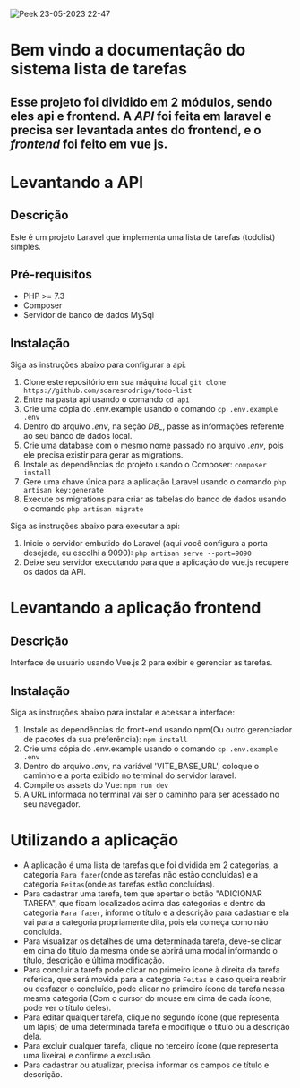 ![Peek 23-05-2023 22-47](https://github.com/soaresrodrigo/todo-list/assets/15149046/332d047b-0da4-45f7-aca5-80c1c8bd5b31)
# Bem vindo a documentação do sistema lista de tarefas

## Esse projeto foi dividido em 2 módulos, sendo eles api e frontend. A *API* foi feita em laravel e precisa ser levantada antes do frontend, e o *frontend* foi feito em vue js.

# Levantando a API

## Descrição

Este é um projeto Laravel que implementa uma lista de tarefas (todolist) simples.

## Pré-requisitos

- PHP >= 7.3
- Composer
- Servidor de banco de dados MySql

## Instalação

Siga as instruções abaixo para configurar a api:

1. Clone este repositório em sua máquina local `git clone https://github.com/soaresrodrigo/todo-list`
2. Entre na pasta api usando o comando `cd api`
3. Crie uma cópia do .env.example usando o comando `cp .env.example .env`
4. Dentro do arquivo *.env*, na seção *DB_*, passe as informações referente ao seu banco de dados local.
5. Crie uma database com o mesmo nome passado no arquivo *.env*, pois ele precisa existir para gerar as migrations.
6. Instale as dependências do projeto usando o Composer: `composer install`
7. Gere uma chave única para a aplicação Laravel usando o comando `php artisan key:generate`
8. Execute os migrations para criar as tabelas do banco de dados usando o comando `php artisan migrate`

Siga as instruções abaixo para executar a api:

1. Inicie o servidor embutido do Laravel (aqui você configura a porta desejada, eu escolhi a 9090): `php artisan serve --port=9090`
2. Deixe seu servidor executando para que a aplicação do vue.js recupere os dados da API.

# Levantando a aplicação frontend

## Descrição

Interface de usuário usando Vue.js 2 para exibir e gerenciar as
tarefas.

## Instalação

Siga as instruções abaixo para instalar e acessar a interface:

1. Instale as dependências do front-end usando npm(Ou outro gerenciador de pacotes da sua preferência): `npm install`
2. Crie uma cópia do .env.example usando o comando `cp .env.example .env`
2. Dentro do arquivo *.env*, na variável 'VITE_BASE_URL', coloque o caminho e a porta exibido no terminal do servidor laravel.
2. Compile os assets do Vue: `npm run dev`
5. A URL informada no terminal vai ser o caminho para ser acessado no seu navegador.


# Utilizando a aplicação

- A aplicação é uma lista de tarefas que foi dividida em 2 categorias, a categoria `Para fazer`(onde as tarefas não estão concluídas) e a categoria `Feitas`(onde as tarefas estão concluídas).
- Para cadastrar uma tarefa, tem que apertar o botão "ADICIONAR TAREFA", que ficam localizados acima das categorias e dentro da categoria `Para fazer`, informe o título e a descrição para cadastrar e ela vai para a categoria propriamente dita, pois ela começa como não concluída.
- Para visualizar os detalhes de uma determinada tarefa, deve-se clicar em cima do título da mesma onde se abrirá uma modal informando o título, descrição e última modificação.
- Para concluir a tarefa pode clicar no primeiro ícone à direita da tarefa referida, que será movida para a categoria `Feitas` e caso queira reabrir ou desfazer o concluído, pode clicar no primeiro ícone da tarefa nessa mesma categoria (Com o cursor do mouse em cima de cada ícone, pode ver o título deles).
- Para editar qualquer tarefa, clique no segundo ícone (que representa um lápis) de uma determinada tarefa e modifique o título ou a descrição dela.
- Para excluir qualquer tarefa, clique no terceiro ícone (que representa uma lixeira) e confirme a exclusão.
- Para cadastrar ou atualizar, precisa informar os campos de título e descrição.
